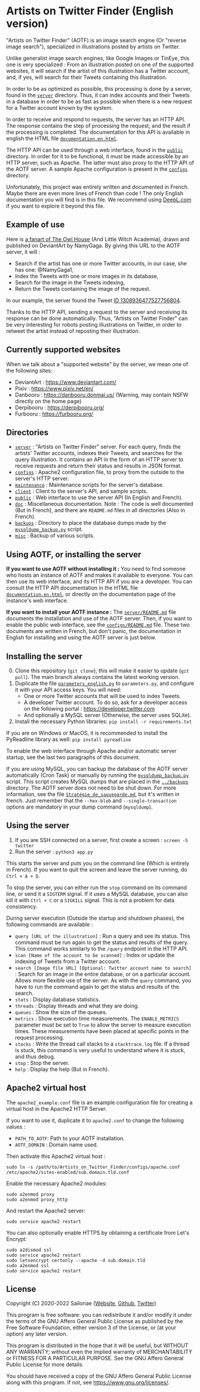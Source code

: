 # Artists on Twitter Finder (English version)

"Artists on Twitter Finder" (AOTF) is an image search engine (Or "reverse image search"), specialized in illustrations posted by artists on Twitter.

Unlike generalist image search engines, like Google Images or TinEye, this one is very specialized : From an illustration posted on one of the supported websites, it will search if the artist of this illustration has a Twitter account, and, if yes, will search for their Tweets containing this illustration.

In order to be as optimized as possible, this processing is done by a server, found in the [`server`](../server) directory. Thus, it can index accounts and their Tweets in a database in order to be as fast as possible when there is a new request for a Twitter account known by the system.

In order to receive and respond to requests, the server has an HTTP API. The response contains the step of processing the request, and the result if the processing is completed. The documentation for this API is available in english the HTML file [`documentation.en.html`](../public/documentation.en.html).

The HTTP API can be used through a web interface, found in the [`public`](../public) directory. In order for it to be functional, it must be made accessible by an HTTP server, such as Apache. The latter must also proxy to the HTTP API of the AOTF server. A sample Apache configuration is present in the [`configs`](../configs) directory.

Unfortunately, this project was entirely written and documented in French. Maybe there are even more lines of French than code ! The only English documentation you will find is in this file. We recommend using [DeepL.com](https://www.deepl.com/) if you want to explore it beyond this file.


## Example of use

Here is [a fanart of The Owl House](https://www.deviantart.com/namygaga/art/The-Owl-Witch-Academia-7-856041224) (And Little Witch Academia), drawn and published on DeviantArt by NamyGaga. By giving this URL to the AOTF server, it will :
- Search if the artist has one or more Twitter accounts, in our case, she has one: @NamyGaga1,
- Index the Tweets with one or more images in its database,
- Search for the image in the Tweets indexing,
- Return the Tweets containing the image of the request.

In our example, the server found the Tweet [ID 1308936477527756804](https://twitter.com/NamyGaga1/status/1308936477527756804).

Thanks to the HTTP API, sending a request to the server and receiving its response can be done automatically. Thus, "Artists on Twitter Finder" can be very interesting for robots posting illustrations on Twitter, in order to retweet the artist instead of reposting their illustration.


## Currently supported websites

When we talk about a "supported website" by the server, we mean one of the following sites:

* DeviantArt : https://www.deviantart.com/
* Pixiv : https://www.pixiv.net/en/
* Danbooru : https://danbooru.donmai.us/ (Warning, may contain NSFW directly on the home page)
* Derpibooru : https://derpibooru.org/
* Furbooru : https://furbooru.org/


## Directories

* [`server`](../server) : "Artists on Twitter Finder" server. For each query, finds the artists' Twitter accounts, indexes their Tweets, and searches for the query illustration. It contains an API in the form of an HTTP server to receive requests and return their status and results in JSON format.
* [`configs`](../configs) : Apache2 configuration file, to proxy from the outside to the server's HTTP server.
* [`maintenance`](../maintenance) : Maintenance scripts for the server's database.
* [`client`](../client) : Client to the server's API, and sample scripts.
* [`public`](../public) : Web interface to use the server API (In English and French).
* [`doc`](../doc) : Miscellaneous documentation. Note : The code is well documented (But in French), and there are `README.md` files in all directories (Also in French).
* [`backups`](../backups) : Directory to place the database dumps made by the [`mysqldump_backup.py`](../maintenance/mysqldump_backup.py) script.
* [`misc`](../misc) : Backup of various scripts.


## Using AOTF, or installing the server

**If you want to use AOTF without installing it :** You need to find someone who hosts an instance of AOTF and makes it available to everyone. You can then use its web interface, and its HTTP API if you are a developer. You can consult the HTTP API documentation in the HTML file [`documentation.en.html`](../public/documentation.en.html), or directly on the documentation page of the instance's web interface.

**If you want to install your AOTF instance :** The [`server/README.md`](../server/README.md) file documents the installation and use of the AOTF server. Then, if you want to enable the public web interface, see the [`configs/README.md`](../configs/README.md) file. These two documents are written in French, but don't panic, the documentation in English for installing and using the AOTF server is just below.


## Installing the server

0. Clone this repository (`git clone`), this will make it easier to update (`git pull`). The main branch always contains the latest working version.
1. Duplicate the file [`parameters_english.py`](../server/parameters_english.py) to `parameters.py`, and configure it with your API access keys. You will need:
   - One or more Twitter accounts that will be used to index Tweets.
   - A developer Twitter account. To do so, ask for a developer access on the following portal : https://developer.twitter.com
   - And optionally a MySQL server (Otherwise, the server uses SQLite).
2. Install the necessary Python libraries: `pip install -r requirements.txt`

If you are on Windows or MacOS, it is recommended to install the PyReadline library as well: `pip install pyreadline`

To enable the web interface through Apache and/or automatic server startup, see the last two paragraphs of this document.

If you are using MySQL, you can backup the database of the AOTF server automatically (Cron Task) or manually by running the [`mysqldump_backup.py`](../maintenance/mysqldump_backup.py) script. This script creates MySQL dumps that are placed in the [`../backups`](../backups) directory. The AOTF server does not need to be shut down. For more information, see the file [`Stratégie_de_sauvegarde.md`](../doc/Stratégie_de_sauvegarde.md), but it's written in french. Just remember that the `--hex-blob` and `--single-transaction` options are mandatory in your dump command (`mysqldump`).


## Using the server

1. If you are SSH connected on a server, first create a screen : `screen -S twitter`
2. Run the server : `python3 app.py`

This starts the server and puts you on the command line (Which is entirely in French). If you want to quit the screen and leave the server running, do `Ctrl + A + D`.

To stop the server, you can either run the `stop` command on its command line, or send it a `SIGTERM` signal.
If it uses a MySQL database, you can also kill it with `Ctrl + C` or a `SIGKILL` signal. This is not a problem for data consistency.

During server execution (Outside the startup and shutdown phases), the following commands are available :
* `query [URL of the illustration]` : Run a query and see its status. This command must be run again to get the status and results of the query. This command works similarly to the `/query` endpoint in the HTTP API.
* `scan [Name of the account to be scanned]` : Index or update the indexing of Tweets from a Twitter account.
* `search [Image file URL] [Optional: Twitter account name to search]` : Search for an image in the entire database, or on a particular account. Allows more flexible use of the server. As with the `query` command, you have to run the command again to get the status and results of the search.
* `stats` : Display database statistics.
* `threads` : Display threads and what they are doing.
* `queues` : Show the size of the queues.
* `metrics` : Show execution time measurements. The `ENABLE_METRICS` parameter must be set to `True` to allow the server to measure execution times. These measurements have been placed at specific points in the request processing.
* `stacks` : Write the thread call stacks to a `stacktrace.log` file. If a thread is stuck, this command is very useful to understand where it is stuck, and thus debug.
* `stop` : Stop the server.
* `help` : Display the help (But in French).


## Apache2 virtual host

The `apache2_example.conf` file is an example configuration file for creating a virtual host in the Apache2 HTTP Server.

If you want to use it, duplicate it to `apache2.conf` to change the following values :
* `PATH_TO_AOTF`: Path to your AOTF installation.
* `AOTF_DOMAIN` : Domain name used.

Then activate this Apache2 virtual host :
```
sudo ln -s /path/to/Artists_on_Twitter_Finder/configs/apache.conf /etc/apache2/sites-enabled/sub.domain.tld.conf
```

Enable the necessary Apache2 modules:
```
sudo a2enmod proxy
sudo a2enmod proxy_http
```

And restart the Apache2 server:
```
sudo service apache2 restart
```

You can also optionally enable HTTPS by obtaining a certificate from Let's Encrypt:
```
sudo a2dismod ssl
sudo service apache2 restart
sudo letsencrypt certonly --apache -d sub.domain.tld
sudo a2enmod ssl
sudo service apache2 restart
```


## License

Copyright (C) 2020-2022 Sailoriae ([Website](http://uneprincesse.fr), [Github](https://github.com/Sailoriae), [Twitter](https://twitter.com/Sailoriae))

This program is free software: you can redistribute it and/or modify it under the terms of the GNU Affero General Public License as published by the Free Software Foundation, either version 3 of the License, or (at your option) any later version.

This program is distributed in the hope that it will be useful, but WITHOUT ANY WARRANTY; without even the implied warranty of MERCHANTABILITY or FITNESS FOR A PARTICULAR PURPOSE. See the GNU Affero General Public License for more details.

You should have received a copy of the GNU Affero General Public License along with this program. If not, see https://www.gnu.org/licenses/.
